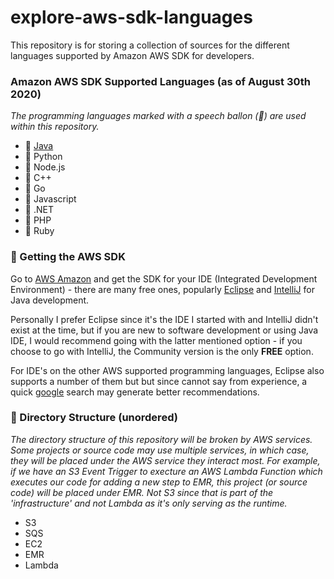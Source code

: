 # explore-aws-sdk-languages
This repository is for storing a collection of sources for the different languages supported by Amazon AWS SDK for developers. 

### Amazon AWS SDK Supported Languages (as of August 30th 2020)
_The programming languages marked with a speech ballon (💬) are used within this repository._
* 💬 [Java](https://github.com/yuelchen/explore-aws-sdk-languages/tree/master/aws-java-sdk/src/main/java/com/yuelchen)
* 💬 Python
* 💬 Node.js
* 💭 C++
* 💭 Go
* 💭 Javascript
* 💭 .NET
* 💭 PHP
* 💭 Ruby

### 🏃 Getting the AWS SDK
Go to [AWS Amazon](https://aws.amazon.com/tools/) and get the SDK for your IDE (Integrated Development Environment) - there are many free ones, popularly [Eclipse](https://www.eclipse.org/ide/) and [IntelliJ](https://www.jetbrains.com/idea/) for Java development. 

Personally I prefer Eclipse since it's the IDE I started with and IntelliJ didn't exist at the time, but if you are new to software development or using Java IDE, I would recommend going with the latter mentioned option - if you choose to go with IntelliJ, the Community version is the only **FREE** option. 

For IDE's on the other AWS supported programming languages, Eclipse also supports a number of them but but since cannot say from experience, a quick [google](https://www.google.com/) search may generate better recommendations.

### 📂 Directory Structure (unordered)
_The directory structure of this repository will be broken by AWS services. Some projects or source code may use multiple services, in which case, they will be placed under the AWS service they interact most. For example, if we have an S3 Event Trigger to execture an AWS Lambda Function which executes our code for adding a new step to EMR, this project (or source code) will be placed under EMR. Not S3 since that is part of the 'infrastructure' and not Lambda as it's only serving as the runtime._
* S3
* SQS
* EC2
* EMR
* Lambda
